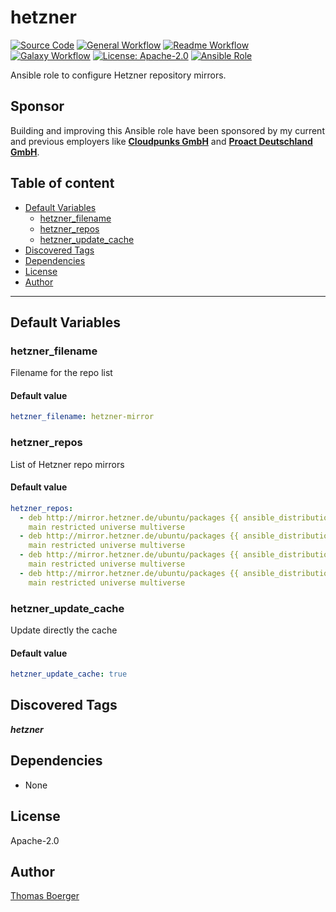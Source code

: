 # hetzner

[![Source Code](https://img.shields.io/badge/github-source%20code-blue?logo=github&logoColor=white)](https://github.com/rolehippie/hetzner) [![General Workflow](https://github.com/rolehippie/hetzner/actions/workflows/general.yml/badge.svg)](https://github.com/rolehippie/hetzner/actions/workflows/general.yml) [![Readme Workflow](https://github.com/rolehippie/hetzner/actions/workflows/readme.yml/badge.svg)](https://github.com/rolehippie/hetzner/actions/workflows/readme.yml) [![Galaxy Workflow](https://github.com/rolehippie/hetzner/actions/workflows/galaxy.yml/badge.svg)](https://github.com/rolehippie/hetzner/actions/workflows/galaxy.yml) [![License: Apache-2.0](https://img.shields.io/github/license/rolehippie/hetzner)](https://github.com/rolehippie/hetzner/blob/master/LICENSE) [![Ansible Role](https://img.shields.io/ansible/role/51423)](https://galaxy.ansible.com/rolehippie/hetzner)

Ansible role to configure Hetzner repository mirrors.

## Sponsor

Building and improving this Ansible role have been sponsored by my current and previous employers like **[Cloudpunks GmbH](https://cloudpunks.de)** and **[Proact Deutschland GmbH](https://www.proact.eu)**.

## Table of content

- [Default Variables](#default-variables)
  - [hetzner_filename](#hetzner_filename)
  - [hetzner_repos](#hetzner_repos)
  - [hetzner_update_cache](#hetzner_update_cache)
- [Discovered Tags](#discovered-tags)
- [Dependencies](#dependencies)
- [License](#license)
- [Author](#author)

---

## Default Variables

### hetzner_filename

Filename for the repo list

#### Default value

```YAML
hetzner_filename: hetzner-mirror
```

### hetzner_repos

List of Hetzner repo mirrors

#### Default value

```YAML
hetzner_repos:
  - deb http://mirror.hetzner.de/ubuntu/packages {{ ansible_distribution_release }}
    main restricted universe multiverse
  - deb http://mirror.hetzner.de/ubuntu/packages {{ ansible_distribution_release }}-updates
    main restricted universe multiverse
  - deb http://mirror.hetzner.de/ubuntu/packages {{ ansible_distribution_release }}-backports
    main restricted universe multiverse
  - deb http://mirror.hetzner.de/ubuntu/packages {{ ansible_distribution_release }}-security
    main restricted universe multiverse
```

### hetzner_update_cache

Update directly the cache

#### Default value

```YAML
hetzner_update_cache: true
```

## Discovered Tags

**_hetzner_**


## Dependencies

- None

## License

Apache-2.0

## Author

[Thomas Boerger](https://github.com/tboerger)
